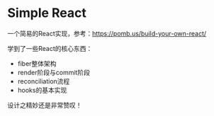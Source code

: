 # Simple React

一个简易的React实现，参考：https://pomb.us/build-your-own-react/

学到了一些React的核心东西：
* fiber整体架构
* render阶段与commit阶段
* reconciliation流程
* hooks的基本实现

设计之精妙还是非常赞叹！
